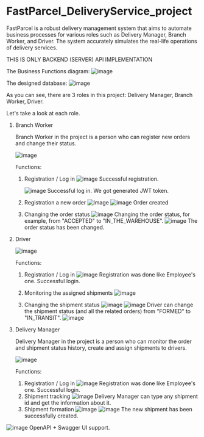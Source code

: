 # FastParcel_DeliveryService_project
FastParcel is a robust delivery management system that aims to automate business processes for various roles such as Delivery Manager, Branch Worker, and Driver. The system accurately simulates the real-life operations of delivery services. 

THIS IS ONLY BACKEND (SERVER) API IMPLEMENTATION


The Business Functions diagram:
![image](https://github.com/therealkingslayer2003/FastParcel_DeliveryService_project/assets/93054726/6e836a00-e28e-4733-828d-def423fa7f53)

The designed database:
![image](https://github.com/therealkingslayer2003/FastParcel_DeliveryService_project/assets/93054726/ebf07874-a492-4f4a-9677-1740ece39ce5)


As you can see, there are 3 roles in this project: Delivery Manager, Branch Worker, Driver.

Let's take a look at each role.


1. Branch Worker

   Branch Worker in the project is a person who can register new orders and change their status.


   ![image](https://github.com/therealkingslayer2003/FastParcel_DeliveryService_project/assets/93054726/e8ced69f-e6f6-45af-a97a-822113a88956)

   Functions:
   1. Registration / Log in
      ![image](https://github.com/therealkingslayer2003/FastParcel_DeliveryService_project/assets/93054726/8235413e-6413-495d-9c02-62b4dff04b2b)
   Successful registration.

      ![image](https://github.com/therealkingslayer2003/FastParcel_DeliveryService_project/assets/93054726/0e17f033-0087-4869-ab61-edde8bde8e91)
   Successful log in. We got generated JWT token.

   2. Registration a new order
      ![image](https://github.com/therealkingslayer2003/FastParcel_DeliveryService_project/assets/93054726/8768d4a0-8d4d-4caa-b22b-31f049eee65a)
      ![image](https://github.com/therealkingslayer2003/FastParcel_DeliveryService_project/assets/93054726/82e3c171-eed1-4826-8c14-732b0f604a04)
      Order created

   3. Changing the order status
      ![image](https://github.com/therealkingslayer2003/FastParcel_DeliveryService_project/assets/93054726/00254660-147e-45a4-b815-15ea723a5276)
      Changing the order status, for example, from "ACCEPTED" to "IN_THE_WAREHOUSE".
      ![image](https://github.com/therealkingslayer2003/FastParcel_DeliveryService_project/assets/93054726/74f89ab4-bc15-48b8-afa1-315f1c6cb9e7)
      The order status has been changed.


2. Driver

   ![image](https://github.com/therealkingslayer2003/FastParcel_DeliveryService_project/assets/93054726/c4673937-c6bd-4393-b2e4-e1db68f33ba0)


   Functions:
   1. Registration / Log in
![image](https://github.com/therealkingslayer2003/FastParcel_DeliveryService_project/assets/93054726/42b55818-566c-4229-a468-9c525c2e52d5)
      Registration was done like Employee's one. Successful login.
   2. Monitoring the assigned shipments
         ![image](https://github.com/therealkingslayer2003/FastParcel_DeliveryService_project/assets/93054726/82ff0308-49c8-4bdb-abd6-14fdba6e12e0)

   3. Changing the shipment status
       ![image](https://github.com/therealkingslayer2003/FastParcel_DeliveryService_project/assets/93054726/a39050b9-5e74-4172-8d45-cb6433c8010e)
      ![image](https://github.com/therealkingslayer2003/FastParcel_DeliveryService_project/assets/93054726/59a1b0ec-fb2b-48f2-868c-f7aeddc57f1b)
            Driver can change the shipment status (and all the related orders) from "FORMED" to "IN_TRANSIT".
      ![image](https://github.com/therealkingslayer2003/FastParcel_DeliveryService_project/assets/93054726/9b844d60-ca98-46d8-81f9-fe7f7441cb27)


  
3. Delivery Manager

   Delivery Manager in the project is a person who can monitor the order and shipment status history, create and assign shipments to drivers.

   
   ![image](https://github.com/therealkingslayer2003/FastParcel_DeliveryService_project/assets/93054726/5fc1d114-0aef-483a-a8f1-468d4f338eed)



   Functions:
   1. Registration / Log in
      ![image](https://github.com/therealkingslayer2003/FastParcel_DeliveryService_project/assets/93054726/3d3645a6-87e8-422e-858b-5bec9f238be7)
      Registration was done like Employee's one. Successful login.
   2. Shipment tracking
      ![image](https://github.com/therealkingslayer2003/FastParcel_DeliveryService_project/assets/93054726/561b8ba7-9d71-4105-b670-ea31830eae23)
      Delivery Manager can type any shipment id and get the information about it.
   3. Shipment formation
      ![image](https://github.com/therealkingslayer2003/FastParcel_DeliveryService_project/assets/93054726/1bde7413-ef45-4885-9ef0-e178f99e46e5)
      ![image](https://github.com/therealkingslayer2003/FastParcel_DeliveryService_project/assets/93054726/cbeee56a-f6e0-4759-b501-08705cf70791)
      The new shipment has been successfully created.



![image](https://github.com/therealkingslayer2003/FastParcel_DeliveryService_project/assets/93054726/c838feab-40cb-4734-b82f-2d9a038e4a36)
OpenAPI + Swagger UI support.
